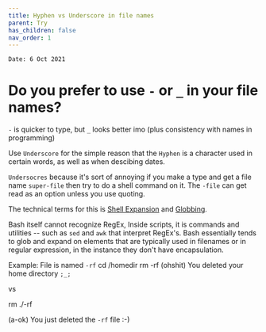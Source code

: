 ```yaml
---
title: Hyphen vs Underscore in file names
parent: Try
has_children: false
nav_order: 1
---
```

`Date: 6 Oct 2021`

# Do you prefer to use `-` or `_` in your file names?
`-` is quicker to type, but `_` looks better imo (plus consistency with names in programming)

Use `Underscore` for the simple reason that the `Hyphen` is a character used in certain words,
as well as when descibing dates.

`Undersocres` because it's sort of annoying if you make a type and get a file name `super-file`
then try to do a shell command on it. The `-file` can get read as an option unless you use quoting.

The technical terms for this is [Shell Expansion](https://tldp.org/LDP/Bash-Beginners-Guide/html/sect_03_04.html) 
and [Globbing](https://tldp.org/LDP/abs/html/globbingref.html).

Bash itself cannot recognize RegEx, Inside scripts, it is commands and utilities -- such as `sed` and `awk`
that interpret RegEx's. Bash essentially tends to glob and expand on elements that are typically used in filenames or in 
regular expression, in the instance they don't have encapsulation.

Example: File is named `-rf`
cd /homedir
rm -rf 
(ohshit) You deleted your home directory `;_;`

vs

rm ./-rf

(a-ok) You just deleted the `-rf` file :-)

